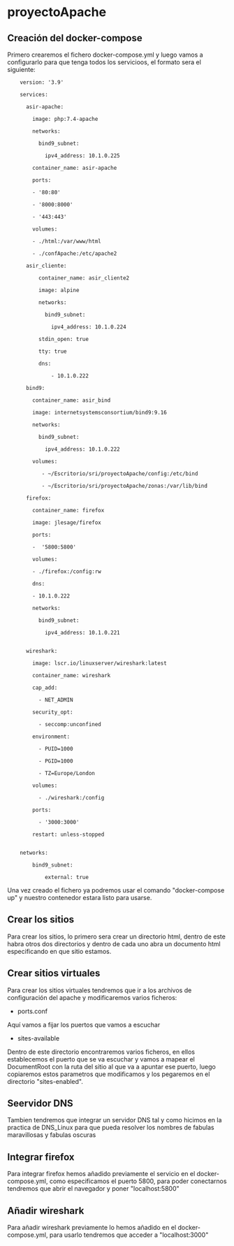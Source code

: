 # proyectoApache

## Creación del docker-compose

Primero crearemos el fichero docker-compose.yml y luego vamos a configurarlo para que tenga todos los servicioos, el formato sera el siguiente:

        version: '3.9'
        
        services:
        
          asir-apache:
          
            image: php:7.4-apache
            
            networks:
            
              bind9_subnet:
              
                ipv4_address: 10.1.0.225
                
            container_name: asir-apache
            
            ports:
            
            - '80:80'
            
            - '8000:8000'
            
            - '443:443'
            
            volumes:
            
            - ./html:/var/www/html
            
            - ./confApache:/etc/apache2

          asir_cliente:
          
              container_name: asir_cliente2
              
              image: alpine
              
              networks:
              
                bind9_subnet:
                
                  ipv4_address: 10.1.0.224
                  
              stdin_open: true 
              
              tty: true       
              
              dns:
              
                  - 10.1.0.222

          bind9:
          
            container_name: asir_bind
            
            image: internetsystemsconsortium/bind9:9.16
            
            networks:
            
              bind9_subnet:
              
                ipv4_address: 10.1.0.222
                
            volumes:
            
               - ~/Escritorio/sri/proyectoApache/config:/etc/bind
               
               - ~/Escritorio/sri/proyectoApache/zonas:/var/lib/bind

          firefox:
          
            container_name: firefox
            
            image: jlesage/firefox
            
            ports:
            
            -  '5800:5800'
            
            volumes:
            
            - ./firefox:/config:rw
            
            dns:
            
            - 10.1.0.222
            
            networks:
            
              bind9_subnet:
              
                ipv4_address: 10.1.0.221
                

          wireshark:
          
            image: lscr.io/linuxserver/wireshark:latest
            
            container_name: wireshark
            
            cap_add:
            
              - NET_ADMIN
              
            security_opt: 
            
              - seccomp:unconfined
              
            environment:
            
              - PUID=1000
              
              - PGID=1000
              
              - TZ=Europe/London
              
            volumes:
            
              - ./wireshark:/config
              
            ports:
            
              - '3000:3000'
              
            restart: unless-stopped


        networks:
        
            bind9_subnet:
            
                external: true
                
                
Una vez creado el fichero ya podremos usar el comando "docker-compose up" y nuestro contenedor estara listo para usarse.

## Crear los sitios 

Para crear los sitios, lo primero sera crear un directorio html, dentro de este habra otros dos directorios y dentro de cada uno abra un documento html especificando en que sitio estamos.

## Crear sitios virtuales

Para crear los sitios virtuales tendremos que ir a los archivos de configuración del apache y modificaremos varios ficheros:

* ports.conf 

Aquí vamos a fijar los puertos que vamos a escuchar

* sites-available

Dentro de este directorio encontraremos varios ficheros, en ellos establecemos el puerto que se va escuchar y vamos a mapear el DocumentRoot con la ruta del sitio al que va a apuntar ese puerto, luego copiaremos estos parametros que modificamos y los pegaremos en el directorio "sites-enabled".

## Seervidor DNS

Tambien tendremos que integrar un servidor DNS tal  y como hicimos en la practica de DNS_Linux para que pueda resolver los nombres de fabulas maravillosas y fabulas oscuras

## Integrar firefox

Para integrar firefox hemos añadido previamente el servicio en el docker-compose.yml, como especificamos el puerto 5800, para poder conectarnos tendremos que abrir el navegador y poner "localhost:5800"

## Añadir wireshark

Para añadir wireshark previamente lo hemos añadido en el docker-compose.yml, para usarlo tendremos que acceder a "localhost:3000"
